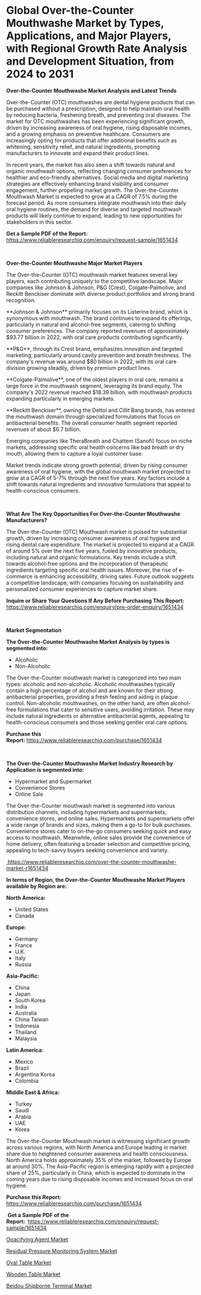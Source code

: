 <p><h1>Global Over-the-Counter Mouthwashe Market by Types, Applications, and Major Players, with Regional Growth Rate Analysis and Development Situation, from 2024 to 2031</h1></p><p><strong>Over-the-Counter Mouthwashe Market Analysis and Latest Trends</strong></p>
<p><p>Over-the-Counter (OTC) mouthwashes are dental hygiene products that can be purchased without a prescription, designed to help maintain oral health by reducing bacteria, freshening breath, and preventing oral diseases. The market for OTC mouthwashes has been experiencing significant growth, driven by increasing awareness of oral hygiene, rising disposable incomes, and a growing emphasis on preventive healthcare. Consumers are increasingly opting for products that offer additional benefits such as whitening, sensitivity relief, and natural ingredients, prompting manufacturers to innovate and expand their product lines.</p><p>In recent years, the market has also seen a shift towards natural and organic mouthwash options, reflecting changing consumer preferences for healthier and eco-friendly alternatives. Social media and digital marketing strategies are effectively enhancing brand visibility and consumer engagement, further propelling market growth. The Over-the-Counter Mouthwash Market is expected to grow at a CAGR of 7.5% during the forecast period. As more consumers integrate mouthwash into their daily oral hygiene routines, the demand for diverse and targeted mouthwash products will likely continue to expand, leading to new opportunities for stakeholders in this sector.</p></p>
<p><strong>Get a Sample PDF of the Report:&nbsp;</strong> <a href="https://www.reliableresearchiq.com/enquiry/request-sample/1651434?utm_campaign=1260&utm_medium=2&utm_source=Github&utm_content=ia&utm_term=26092024&utm_id=over-the-counter-mouthwashe">https://www.reliableresearchiq.com/enquiry/request-sample/1651434</a></p>
<p>&nbsp;</p>
<p><strong>Over-the-Counter Mouthwashe Major Market Players</strong></p>
<p><p>The Over-the-Counter (OTC) mouthwash market features several key players, each contributing uniquely to the competitive landscape. Major companies like Johnson & Johnson, P&G (Crest), Colgate-Palmolive, and Reckitt Benckiser dominate with diverse product portfolios and strong brand recognition.</p><p>**Johnson & Johnson** primarily focuses on its Listerine brand, which is synonymous with mouthwash. The brand continues to expand its offerings, particularly in natural and alcohol-free segments, catering to shifting consumer preferences. The company reported revenues of approximately $93.77 billion in 2022, with oral care products contributing significantly.</p><p>**P&G**, through its Crest brand, emphasizes innovation and targeted marketing, particularly around cavity prevention and breath freshness. The company's revenue was around $80 billion in 2022, with its oral care division growing steadily, driven by premium product lines.</p><p>**Colgate-Palmolive**, one of the oldest players in oral care, remains a large force in the mouthwash segment, leveraging its brand equity. The company's 2022 revenue reached $18.39 billion, with mouthwash products expanding particularly in emerging markets.</p><p>**Reckitt Benckiser**, owning the Dettol and Cillit Bang brands, has entered the mouthwash domain through specialized formulations that focus on antibacterial benefits. The overall consumer health segment reported revenues of about $6.7 billion.</p><p>Emerging companies like TheraBreath and Chattem (Sanofi) focus on niche markets, addressing specific oral health concerns like bad breath or dry mouth, allowing them to capture a loyal customer base.</p><p>Market trends indicate strong growth potential, driven by rising consumer awareness of oral hygiene, with the global mouthwash market projected to grow at a CAGR of 5-7% through the next five years. Key factors include a shift towards natural ingredients and innovative formulations that appeal to health-conscious consumers.</p></p>
<p>&nbsp;</p>
<p><strong>What Are The Key Opportunities For Over-the-Counter Mouthwashe Manufacturers?</strong></p>
<p><p>The Over-the-Counter (OTC) Mouthwash market is poised for substantial growth, driven by increasing consumer awareness of oral hygiene and rising dental care expenditure. The market is projected to expand at a CAGR of around 5% over the next five years, fueled by innovative products, including natural and organic formulations. Key trends include a shift towards alcohol-free options and the incorporation of therapeutic ingredients targeting specific oral health issues. Moreover, the rise of e-commerce is enhancing accessibility, driving sales. Future outlook suggests a competitive landscape, with companies focusing on sustainability and personalized consumer experiences to capture market share.</p></p>
<p><strong>Inquire or Share Your Questions If Any Before Purchasing This Report:</strong> <a href="https://www.reliableresearchiq.com/enquiry/pre-order-enquiry/1651434?utm_campaign=1260&utm_medium=2&utm_source=Github&utm_content=ia&utm_term=26092024&utm_id=over-the-counter-mouthwashe">https://www.reliableresearchiq.com/enquiry/pre-order-enquiry/1651434</a></p>
<p>&nbsp;</p>
<p><strong>Market Segmentation</strong></p>
<p><strong>The Over-the-Counter Mouthwashe Market Analysis by types is segmented into:</strong></p>
<p><ul><li>Alcoholic</li><li>Non-Alcoholic</li></ul></p>
<p><p>The Over-the-Counter mouthwash market is categorized into two main types: alcoholic and non-alcoholic. Alcoholic mouthwashes typically contain a high percentage of alcohol and are known for their strong antibacterial properties, providing a fresh feeling and aiding in plaque control. Non-alcoholic mouthwashes, on the other hand, are often alcohol-free formulations that cater to sensitive users, avoiding irritation. These may include natural ingredients or alternative antibacterial agents, appealing to health-conscious consumers and those seeking gentler oral care options.</p></p>
<p><strong>Purchase this Report:&nbsp;</strong><a href="https://www.reliableresearchiq.com/purchase/1651434?utm_campaign=1260&utm_medium=2&utm_source=Github&utm_content=ia&utm_term=26092024&utm_id=over-the-counter-mouthwashe">https://www.reliableresearchiq.com/purchase/1651434</a></p>
<p>&nbsp;</p>
<p><strong>The Over-the-Counter Mouthwashe Market Industry Research by Application is segmented into:</strong></p>
<p><ul><li>Hypermarket and Supermarket</li><li>Convenience Stores</li><li>Online Sale</li></ul></p>
<p><p>The Over-the-Counter mouthwash market is segmented into various distribution channels, including hypermarkets and supermarkets, convenience stores, and online sales. Hypermarkets and supermarkets offer a wide range of brands and sizes, making them a go-to for bulk purchases. Convenience stores cater to on-the-go consumers seeking quick and easy access to mouthwash. Meanwhile, online sales provide the convenience of home delivery, often featuring a broader selection and competitive pricing, appealing to tech-savvy buyers seeking convenience and variety.</p></p>
<p><a href="https://www.reliableresearchiq.com/over-the-counter-mouthwashe-market-r1651434?utm_campaign=1260&utm_medium=2&utm_source=Github&utm_content=ia&utm_term=26092024&utm_id=over-the-counter-mouthwashe">&nbsp;https://www.reliableresearchiq.com/over-the-counter-mouthwashe-market-r1651434</a></p>
<p><strong>In terms of Region, the Over-the-Counter Mouthwashe Market Players available by Region are:</strong></p>
<p>
    <p> <strong> North America: </strong>
        <ul>
            <li>United States</li>
            <li>Canada</li>
        </ul>
        </p> 
    <p> <strong> Europe: </strong>
        <ul>
            <li>Germany</li>
            <li>France</li>
            <li>U.K.</li>
            <li>Italy</li>
            <li>Russia</li>
        </ul>
        </p> 
    <p> <strong> Asia-Pacific: </strong>
        <ul>
            <li>China</li>
            <li>Japan</li>
            <li>South Korea</li>
            <li>India</li>
            <li>Australia</li>
            <li>China Taiwan</li>
            <li>Indonesia</li>
            <li>Thailand</li>
            <li>Malaysia</li>
        </ul>
        </p> 
    <p> <strong> Latin America: </strong>
        <ul>
            <li>Mexico</li>
            <li>Brazil</li>
            <li>Argentina Korea</li>
            <li>Colombia</li>
        </ul>
        </p> 
    <p> <strong> Middle East & Africa: </strong>
        <ul>
            <li>Turkey</li>
            <li>Saudi</li>
            <li>Arabia</li>
            <li>UAE</li>
            <li>Korea</li>
        </ul>
    </p>
    </p>
<p><p>The Over-the-Counter Mouthwash market is witnessing significant growth across various regions, with North America and Europe leading in market share due to heightened consumer awareness and health consciousness. North America holds approximately 35% of the market, followed by Europe at around 30%. The Asia-Pacific region is emerging rapidly with a projected share of 25%, particularly in China, which is expected to dominate in the coming years due to rising disposable incomes and increased focus on oral hygiene.</p></p>
<p><strong>Purchase this Report: </strong><a href="https://www.reliableresearchiq.com/purchase/1651434?utm_campaign=1260&utm_medium=2&utm_source=Github&utm_content=ia&utm_term=26092024&utm_id=over-the-counter-mouthwashe">https://www.reliableresearchiq.com/purchase/1651434</a></p>
<p>&nbsp;<strong>Get a Sample PDF of the Report:&nbsp;&nbsp;</strong><a href="https://www.reliableresearchiq.com/enquiry/request-sample/1651434?utm_campaign=1260&utm_medium=2&utm_source=Github&utm_content=ia&utm_term=26092024&utm_id=over-the-counter-mouthwashe">https://www.reliableresearchiq.com/enquiry/request-sample/1651434</a></p>
<p><strong></strong></p>
<p><p><a href="https://www.linkedin.com/pulse/global-opacifying-agent-market-product-type-application-e9mxf?utm_campaign=1260&utm_medium=2&utm_source=Github&utm_content=ia&utm_term=26092024&utm_id=over-the-counter-mouthwashe">Opacifying Agent Market</a></p><p><a href="https://github.com/vernettarup5e3/Market-Research-Report-List-1/blob/main/residual-pressure-monitoring-system-market.md?utm_campaign=1260&utm_medium=2&utm_source=Github&utm_content=ia&utm_term=26092024&utm_id=over-the-counter-mouthwashe">Residual Pressure Monitoring System Market</a></p><p><a href="https://issuu.com/reportprime-2/docs/oval-table-market-size-2030.pptx_f674da323a4d43?utm_campaign=1260&utm_medium=2&utm_source=Github&utm_content=ia&utm_term=26092024&utm_id=over-the-counter-mouthwashe">Oval Table Market</a></p><p><a href="https://issuu.com/reportprime-2/docs/wooden-table-market-size-2030.pptx_0f4470e7d7227c?utm_campaign=1260&utm_medium=2&utm_source=Github&utm_content=ia&utm_term=26092024&utm_id=over-the-counter-mouthwashe">Wooden Table Market</a></p><p><a href="https://github.com/ArmelaOsmani586/Market-Research-Report-List-1/blob/main/beidou-shipborne-terminal-market.md?utm_campaign=1260&utm_medium=2&utm_source=Github&utm_content=ia&utm_term=26092024&utm_id=over-the-counter-mouthwashe">Beidou Shipborne Terminal Market</a></p></p>